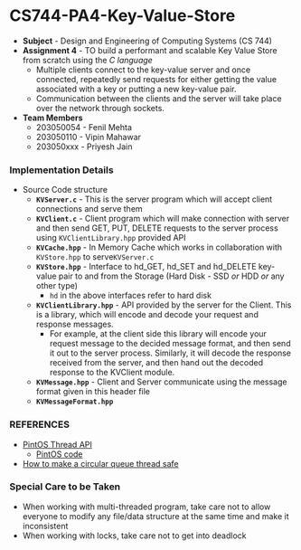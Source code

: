 # CS744-PA4-Key-Value-Store

- **Subject** - Design and Engineering of Computing Systems (CS 744)
- **Assignment 4** - TO build a performant and scalable Key Value Store from scratch using the *C language*
    - Multiple clients connect to the key-value server and once connected, repeatedly send requests for either getting the value associated with a key or putting a new key-value pair.
    - Communication between the clients and the server will take place over the network through sockets.
- **Team Members**
    - 203050054 - Fenil Mehta
    - 203050110 - Vipin Mahawar
    - 203050xxx - Priyesh Jain


### Implementation Details
- Source Code structure
    - **`KVServer.c`** - This is the server program which will accept client connections and serve them
    - **`KVClient.c`** - Client program which will make connection with server and then send GET, PUT, DELETE requests to the server process using `KVClientLibrary.hpp` provided API
    - **`KVCache.hpp`** - In Memory Cache which works in collaboration with `KVStore.hpp` to serve`KVServer.c`
    - **`KVStore.hpp`** - Interface to hd_GET, hd_SET and hd_DELETE key-value pair to and from the Storage (Hard Disk - SSD *or* HDD *or* any other type)
        - `hd` in the above interfaces refer to hard disk
    - **`KVClientLibrary.hpp`** - API provided by the server for the Client. This is a library, which will encode and decode your request and response messages.
        - For example, at the client side this library will encode your request message to the decided message format, and then send it out to the server process. Similarly, it will decode the response received from the server, and then hand out the decoded response to the KVClient module. 
    - **`KVMessage.hpp`** - Client and Server communicate using the message format given in this header file
    - **`KVMessageFormat.hpp`**

### REFERENCES
- [PintOS Thread API](https://github.com/guilload/cs140/blob/master/ps0/pintos_thread.h)
    - [PintOS code](http://people.cs.ksu.edu/~bstinson/courses/cis520/grandepintos.proj1/threads/synch.c)
- [How to make a circular queue thread safe](https://stackoverflow.com/questions/15751410/how-do-i-make-a-circular-queue-thread-safe)

### Special Care to be Taken
- When working with multi-threaded program, take care not to allow everyone to modify any file/data structure at the same time and make it inconsistent
- When working with locks, take care not to get into deadlock

